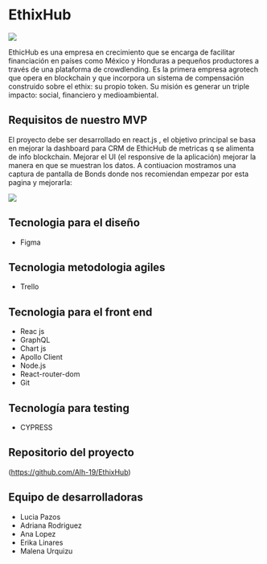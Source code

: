 # EthixHub
 

![]( https://7131880.fs1.hubspotusercontent-na1.net/hubfs/7131880/Copia%20de%20EH_logo_2019_cuadrado_color-1.png
)

EthicHub es una empresa en crecimiento que se encarga de facilitar financiación en países como México y Honduras a pequeños productores a través de una plataforma de crowdlending. Es la primera empresa agrotech que opera en blockchain y que incorpora un sistema de compensación construido sobre el ethix: su propio token. Su misión es generar un triple impacto: social, financiero y medioambiental.

## Requisitos de nuestro MVP
El proyecto debe ser desarrollado en react.js , el objetivo principal se basa en mejorar la dashboard para CRM de EthicHub de metricas q se alimenta de info blockchain. 
Mejorar el UI (el responsive de la aplicación) mejorar la manera en que se muestran los datos.
A contiuacion mostramos una captura de pantalla de Bonds donde nos recomiendan empezar por esta pagina y mejorarla: 

![]( https://i.ibb.co/ZxTmTTX/Ethic-Hub-Info.png)

## Tecnologia para el diseño
- Figma

## Tecnologia metodologia agiles 
- Trello 

## Tecnologia para  el  front end
- Reac js 
- GraphQL
- Chart js 
- Apollo Client 
- Node.js
- React-router-dom 
- Git 

## Tecnología para testing 
- CYPRESS

## Repositorio del proyecto 

(https://github.com/Alh-19/EthixHub)


## Equipo de desarrolladoras
- Lucia Pazos 
- Adriana Rodriguez 
- Ana Lopez 
- Erika Linares 
- Malena Urquizu
